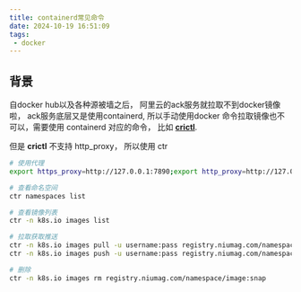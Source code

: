 ```yaml
---
title: containerd常见命令
date: 2024-10-19 16:51:09
tags: 
 - docker
---
```



## 背景
自docker hub以及各种源被墙之后， 阿里云的ack服务就拉取不到docker镜像啦， ack服务底层又是使用containerd, 所以手动使用docker 命令拉取镜像也不可以，需要使用 containerd 对应的命令， 比如 [**crictl**](https://github.com/kubernetes-sigs/cri-tools/blob/master/docs/crictl.md).

但是 **crictl** 不支持 http_proxy， 所以使用 ctr

```bash
# 使用代理
export https_proxy=http://127.0.0.1:7890;export http_proxy=http://127.0.0.1:7890;export all_proxy=socks5://127.0.0.1:7890

# 查看命名空间
ctr namespaces list

# 查看镜像列表
ctr -n k8s.io images list

# 拉取获取推送
ctr -n k8s.io images pull -u username:pass registry.niumag.com/namespace/image:snap
ctr -n k8s.io images push -u username:pass registry.niumag.com/namespace/image:snap

# 删除
ctr -n k8s.io images rm registry.niumag.com/namespace/image:snap
```


